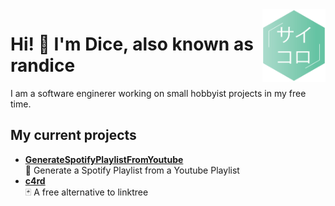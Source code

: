 <img width="20%" align="right" src="https://github.com/DiceRandom/DiceRandom/blob/master/logo.png?raw=true" />

<h1>Hi! 👋 I'm Dice, also known as randice</h1>
I am a software enginerer working on small hobbyist projects in my free time. 

## My current projects

- [**GenerateSpotifyPlaylistFromYoutube**](https://github.com/DiceRandom/GenerateSpotifyPlaylistFromYoutube)  
    🎵 Generate a Spotify Playlist from a Youtube Playlist
- [**c4rd**](https://github.com/DiceRandom/c4rd)  
    🃏 A free alternative to linktree
